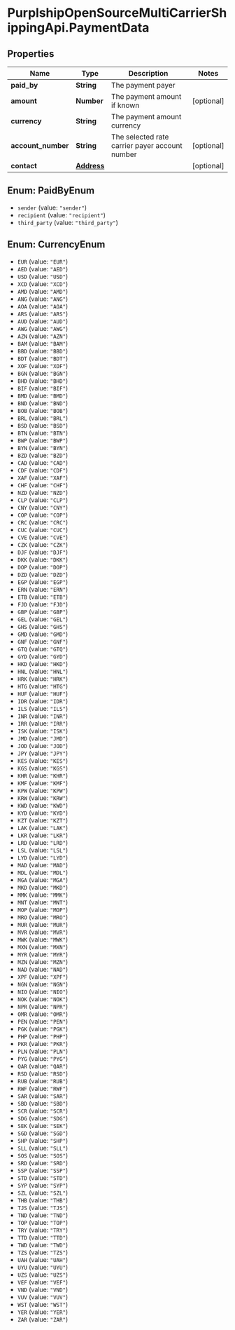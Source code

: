 # PurplshipOpenSourceMultiCarrierShippingApi.PaymentData

## Properties
Name | Type | Description | Notes
------------ | ------------- | ------------- | -------------
**paid_by** | **String** | The payment payer | 
**amount** | **Number** | The payment amount if known | [optional] 
**currency** | **String** | The payment amount currency | 
**account_number** | **String** | The selected rate carrier payer account number | [optional] 
**contact** | [**Address**](Address.md) |  | [optional] 

<a name="PaidByEnum"></a>
## Enum: PaidByEnum

* `sender` (value: `"sender"`)
* `recipient` (value: `"recipient"`)
* `third_party` (value: `"third_party"`)


<a name="CurrencyEnum"></a>
## Enum: CurrencyEnum

* `EUR` (value: `"EUR"`)
* `AED` (value: `"AED"`)
* `USD` (value: `"USD"`)
* `XCD` (value: `"XCD"`)
* `AMD` (value: `"AMD"`)
* `ANG` (value: `"ANG"`)
* `AOA` (value: `"AOA"`)
* `ARS` (value: `"ARS"`)
* `AUD` (value: `"AUD"`)
* `AWG` (value: `"AWG"`)
* `AZN` (value: `"AZN"`)
* `BAM` (value: `"BAM"`)
* `BBD` (value: `"BBD"`)
* `BDT` (value: `"BDT"`)
* `XOF` (value: `"XOF"`)
* `BGN` (value: `"BGN"`)
* `BHD` (value: `"BHD"`)
* `BIF` (value: `"BIF"`)
* `BMD` (value: `"BMD"`)
* `BND` (value: `"BND"`)
* `BOB` (value: `"BOB"`)
* `BRL` (value: `"BRL"`)
* `BSD` (value: `"BSD"`)
* `BTN` (value: `"BTN"`)
* `BWP` (value: `"BWP"`)
* `BYN` (value: `"BYN"`)
* `BZD` (value: `"BZD"`)
* `CAD` (value: `"CAD"`)
* `CDF` (value: `"CDF"`)
* `XAF` (value: `"XAF"`)
* `CHF` (value: `"CHF"`)
* `NZD` (value: `"NZD"`)
* `CLP` (value: `"CLP"`)
* `CNY` (value: `"CNY"`)
* `COP` (value: `"COP"`)
* `CRC` (value: `"CRC"`)
* `CUC` (value: `"CUC"`)
* `CVE` (value: `"CVE"`)
* `CZK` (value: `"CZK"`)
* `DJF` (value: `"DJF"`)
* `DKK` (value: `"DKK"`)
* `DOP` (value: `"DOP"`)
* `DZD` (value: `"DZD"`)
* `EGP` (value: `"EGP"`)
* `ERN` (value: `"ERN"`)
* `ETB` (value: `"ETB"`)
* `FJD` (value: `"FJD"`)
* `GBP` (value: `"GBP"`)
* `GEL` (value: `"GEL"`)
* `GHS` (value: `"GHS"`)
* `GMD` (value: `"GMD"`)
* `GNF` (value: `"GNF"`)
* `GTQ` (value: `"GTQ"`)
* `GYD` (value: `"GYD"`)
* `HKD` (value: `"HKD"`)
* `HNL` (value: `"HNL"`)
* `HRK` (value: `"HRK"`)
* `HTG` (value: `"HTG"`)
* `HUF` (value: `"HUF"`)
* `IDR` (value: `"IDR"`)
* `ILS` (value: `"ILS"`)
* `INR` (value: `"INR"`)
* `IRR` (value: `"IRR"`)
* `ISK` (value: `"ISK"`)
* `JMD` (value: `"JMD"`)
* `JOD` (value: `"JOD"`)
* `JPY` (value: `"JPY"`)
* `KES` (value: `"KES"`)
* `KGS` (value: `"KGS"`)
* `KHR` (value: `"KHR"`)
* `KMF` (value: `"KMF"`)
* `KPW` (value: `"KPW"`)
* `KRW` (value: `"KRW"`)
* `KWD` (value: `"KWD"`)
* `KYD` (value: `"KYD"`)
* `KZT` (value: `"KZT"`)
* `LAK` (value: `"LAK"`)
* `LKR` (value: `"LKR"`)
* `LRD` (value: `"LRD"`)
* `LSL` (value: `"LSL"`)
* `LYD` (value: `"LYD"`)
* `MAD` (value: `"MAD"`)
* `MDL` (value: `"MDL"`)
* `MGA` (value: `"MGA"`)
* `MKD` (value: `"MKD"`)
* `MMK` (value: `"MMK"`)
* `MNT` (value: `"MNT"`)
* `MOP` (value: `"MOP"`)
* `MRO` (value: `"MRO"`)
* `MUR` (value: `"MUR"`)
* `MVR` (value: `"MVR"`)
* `MWK` (value: `"MWK"`)
* `MXN` (value: `"MXN"`)
* `MYR` (value: `"MYR"`)
* `MZN` (value: `"MZN"`)
* `NAD` (value: `"NAD"`)
* `XPF` (value: `"XPF"`)
* `NGN` (value: `"NGN"`)
* `NIO` (value: `"NIO"`)
* `NOK` (value: `"NOK"`)
* `NPR` (value: `"NPR"`)
* `OMR` (value: `"OMR"`)
* `PEN` (value: `"PEN"`)
* `PGK` (value: `"PGK"`)
* `PHP` (value: `"PHP"`)
* `PKR` (value: `"PKR"`)
* `PLN` (value: `"PLN"`)
* `PYG` (value: `"PYG"`)
* `QAR` (value: `"QAR"`)
* `RSD` (value: `"RSD"`)
* `RUB` (value: `"RUB"`)
* `RWF` (value: `"RWF"`)
* `SAR` (value: `"SAR"`)
* `SBD` (value: `"SBD"`)
* `SCR` (value: `"SCR"`)
* `SDG` (value: `"SDG"`)
* `SEK` (value: `"SEK"`)
* `SGD` (value: `"SGD"`)
* `SHP` (value: `"SHP"`)
* `SLL` (value: `"SLL"`)
* `SOS` (value: `"SOS"`)
* `SRD` (value: `"SRD"`)
* `SSP` (value: `"SSP"`)
* `STD` (value: `"STD"`)
* `SYP` (value: `"SYP"`)
* `SZL` (value: `"SZL"`)
* `THB` (value: `"THB"`)
* `TJS` (value: `"TJS"`)
* `TND` (value: `"TND"`)
* `TOP` (value: `"TOP"`)
* `TRY` (value: `"TRY"`)
* `TTD` (value: `"TTD"`)
* `TWD` (value: `"TWD"`)
* `TZS` (value: `"TZS"`)
* `UAH` (value: `"UAH"`)
* `UYU` (value: `"UYU"`)
* `UZS` (value: `"UZS"`)
* `VEF` (value: `"VEF"`)
* `VND` (value: `"VND"`)
* `VUV` (value: `"VUV"`)
* `WST` (value: `"WST"`)
* `YER` (value: `"YER"`)
* `ZAR` (value: `"ZAR"`)

